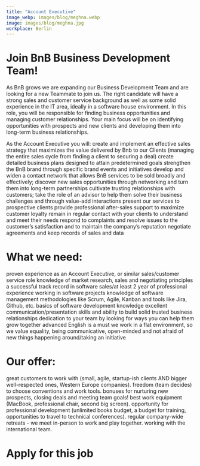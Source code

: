 ```yaml
---
title: "Account Executive"
image_webp: images/blog/meghna.webp
image: images/blog/meghna.jpg
workplace: Berlin
---
```


# Join BnB Business Development Team!
As BnB grows we are expanding our Business Development Team and are looking for a new Teammate to join us. The right candidate will have a strong sales and customer service background as well as some solid experience in the IT area, ideally in a software house environment. In this role, you will be responsible for finding business opportunities and managing customer relationships. Your main focus will be on identifying opportunities with prospects and new clients and developing them into long-term business relationships.

As the Account Executive you will:
create and implement an effective sales strategy that maximizes the value delivered by Bnb to our Clients (managing the entire sales cycle from finding a client to securing a deal)
create detailed business plans designed to attain predetermined goals
strengthen the BnB brand through specific brand events and initiatives
develop and widen a contact network  that allows BnB services to be sold broadly and effectively; discover new sales opportunities through networking and turn them into long-term partnerships
cultivate trusting relationships with customers; take the role of an advisor to help them solve their business challenges and through value-add interactions
present our services to prospective clients 
provide professional after-sales support to maximize customer loyalty 
remain in regular contact with your clients to understand and meet their needs 
respond to complaints and resolve issues to the customer’s satisfaction and to maintain the company’s reputation 
negotiate agreements and keep records of sales and data

# What we need:
proven experience as an Account Executive, or similar sales/customer service role 
knowledge of market research, sales and negotiating principles
a successful track record in software sales/at least 2 year of professional experience working in software projects
knowledge of software management methodologies like Scrum, Agile, Kanban and tools like Jira, Github, etc.
basics of software development knowledge
excellent communication/presentation skills and ability to build solid trusted business relationships
dedication to your team by looking for ways you can help them grow together
advanced English is a must
we work in a flat environment, so we value equality, being communicative, open-minded and not afraid of new things happening around/taking an initiative

# Our offer:
great customers to work with (small, agile, startup-ish clients AND bigger well-respected ones, Western Europe companies).
freedom (team decides) to choose conventions and work tools.
bonuses for nurturing new prospects, closing deals and meeting team goals!
best work equipment (MacBook, professional chair, second big screen).
opportunity for professional development (unlimited books budget, a budget for training, opportunities to travel to technical conferences).
regular company-wide retreats - we meet in-person to work and play together.
working with the international team.


# Apply for this job